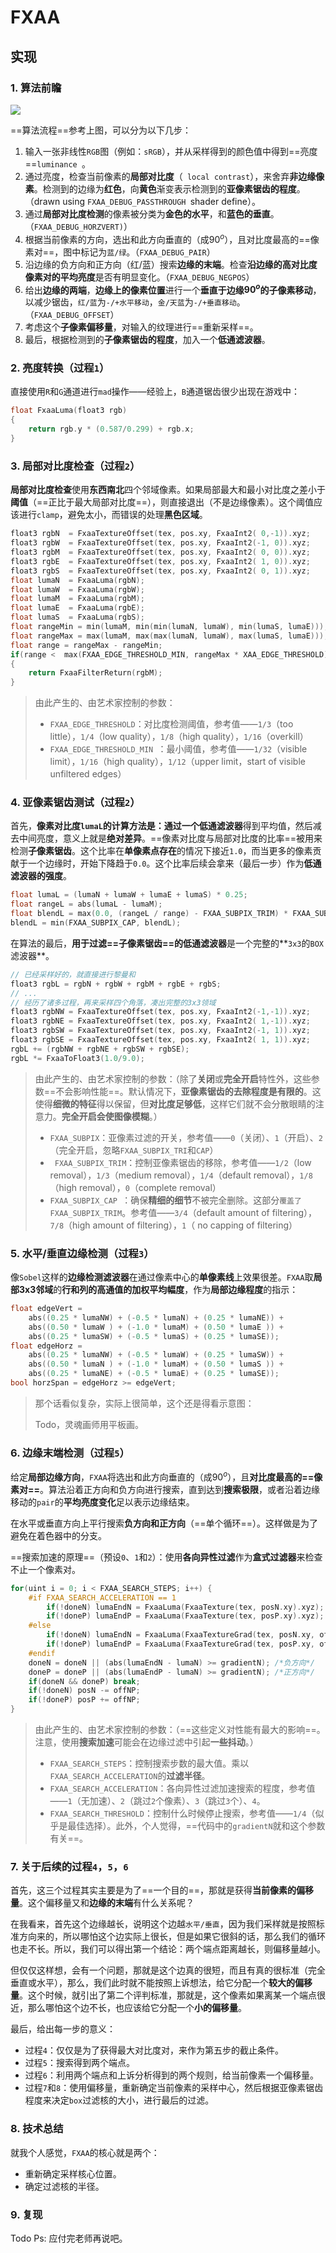 ﻿
# FXAA
## 实现

### 1. 算法前瞻

![](FXAA白皮书的翻译和理解补充.assets/7e2540ec266621432b5106d7e3c7b3d4.png)

==算法流程==参考上图，可以分为以下几步：

1. 输入一张非线性`RGB`图（例如：`sRGB`），并从采样得到的颜色值中得到==亮度==`luminance `。
2. 通过亮度，检查当前像素的**局部对比度**（` local contrast`），来舍弃**非边缘像素**。检测到的边缘为**红色**，向**黄色**渐变表示检测到的**亚像素锯齿的程度**。（drawn using `FXAA_DEBUG_PASSTHROUGH `shader define）。
3. 通过**局部对比度检测**的像素被分类为**金色的水平**，和**蓝色的垂直**。（`FXAA_DEBUG_HORZVERT)`）
4. 根据当前像素的方向，选出和此方向垂直的（成$90^o$），且对比度最高的==像素对==，图中标记为`蓝/绿`。（`FXAA_DEBUG_PAIR`）
5. 沿边缘的负方向和正方向（红/蓝）搜索**边缘的末端**。检查**沿边缘的高对比度像素对的平均亮度**是否有明显变化。（`FXAA_DEBUG_NEGPOS`）
6. 给出**边缘的两端**，**边缘上的像素位置**进行一个**垂直于边缘$90^o$的子像素移动**，以减少锯齿，`红/蓝`为`-/+水平移动`，`金/天蓝`为`-/+垂直移动`。（`FXAA_DEBUG_OFFSET`）
7. 考虑这个**子像素偏移量**，对输入的纹理进行==重新采样==。
8. 最后，根据检测到的**子像素锯齿的程度**，加入一个**低通滤波器**。 



### 2. 亮度转换（过程`1`）

直接使用`R`和`G`通道进行`mad`操作——经验上，`B`通道锯齿很少出现在游戏中：

```c++
float FxaaLuma(float3 rgb) 
{
	return rgb.y * (0.587/0.299) + rgb.x;
}
```



### 3. 局部对比度检查（过程`2`）

**局部对比度检查**使用**东西南北**四个邻域像素。如果局部最大和最小对比度之差小于**阈值**（==正比于最大局部对比度==），则直接退出（不是边缘像素）。这个阈值应该进行`clamp`，避免太小，而错误的处理**黑色区域**。

```c++
float3 rgbN  = FxaaTextureOffset(tex, pos.xy, FxaaInt2( 0,-1)).xyz; 
float3 rgbW  = FxaaTextureOffset(tex, pos.xy, FxaaInt2(-1, 0)).xyz; 
float3 rgbM  = FxaaTextureOffset(tex, pos.xy, FxaaInt2( 0, 0)).xyz; 
float3 rgbE  = FxaaTextureOffset(tex, pos.xy, FxaaInt2( 1, 0)).xyz; 
float3 rgbS  = FxaaTextureOffset(tex, pos.xy, FxaaInt2( 0, 1)).xyz; 
float lumaN  = FxaaLuma(rgbN); 
float lumaW  = FxaaLuma(rgbW); 
float lumaM  = FxaaLuma(rgbM); 
float lumaE  = FxaaLuma(rgbE); 
float lumaS  = FxaaLuma(rgbS); 
float rangeMin = min(lumaM, min(min(lumaN, lumaW), min(lumaS, lumaE))); 
float rangeMax = max(lumaM, max(max(lumaN, lumaW), max(lumaS, lumaE))); 
float range = rangeMax - rangeMin; 
if(range <  max(FXAA_EDGE_THRESHOLD_MIN, rangeMax * XAA_EDGE_THRESHOLD)) 
{ 
    return FxaaFilterReturn(rgbM); 
}
```

> 由此产生的、由艺术家控制的参数：
>
> - `FXAA_EDGE_THRESHOLD`：对比度检测阈值，参考值——`1/3`（too little），`1/4`（low quality），`1/8`（high quality），`1/16`（overkill）
> - `FXAA_EDGE_THRESHOLD_MIN `：最小阈值，参考值——`1/32`（visible limit），`1/16`（high quality），`1/12`（upper limit，start of visible unfiltered edges）



### 4. 亚像素锯齿测试（过程`2`）

首先，**像素对比度`lumaL`**的计算方法是：通过一个**低通滤波器**得到平均值，然后减去中间亮度，意义上就是**绝对差异**。==像素对比度与局部对比度的比率==被用来检测**子像素锯齿**。这个比率在**单像素点存在**的情况下接近`1.0`，而当更多的像素贡献于一个边缘时，开始下降趋于`0.0`。这个比率后续会拿来（最后一步）作为**低通滤波器的强度**。

```c++
float lumaL = (lumaN + lumaW + lumaE + lumaS) * 0.25; 
float rangeL = abs(lumaL - lumaM); 
float blendL = max(0.0, (rangeL / range) - FXAA_SUBPIX_TRIM) * FXAA_SUBPIX_TRIM_SCALE;  
blendL = min(FXAA_SUBPIX_CAP, blendL);
```

在算法的最后，**用于过滤==子像素锯齿==的低通滤波器**是一个完整的**`3x3`的`BOX`滤波器**。

```c++
// 已经采样好的，就直接进行黎曼和
float3 rgbL = rgbN + rgbW + rgbM + rgbE + rgbS; 
// ... 
// 经历了诸多过程，再来采样四个角落，凑出完整的3x3领域
float3 rgbNW = FxaaTextureOffset(tex, pos.xy, FxaaInt2(-1,-1)).xyz; 
float3 rgbNE = FxaaTextureOffset(tex, pos.xy, FxaaInt2( 1,-1)).xyz; 
float3 rgbSW = FxaaTextureOffset(tex, pos.xy, FxaaInt2(-1, 1)).xyz; 
float3 rgbSE = FxaaTextureOffset(tex, pos.xy, FxaaInt2( 1, 1)).xyz; 
rgbL += (rgbNW + rgbNE + rgbSW + rgbSE); 
rgbL *= FxaaToFloat3(1.0/9.0); 
```

> 由此产生的、由艺术家控制的参数：（除了**关闭**或**完全开启**特性外，这些参数==不会影响性能==。默认情况下，**亚像素锯齿的去除程度是有限的**。这使得**细微的特征**得以保留，但**对比度足够低**，这样它们就不会分散眼睛的注意力。**完全开启会使图像模糊**。）
>
> - `FXAA_SUBPIX`：亚像素过滤的开关，参考值——`0`（关闭）、`1`（开启）、`2`（完全开启，忽略`FXAA_SUBPIX_TRI`和`CAP`）
> - ` FXAA_SUBPIX_TRIM`：控制亚像素锯齿的移除，参考值——`1/2`（low removal），`1/3`（medium removal），`1/4`（default removal），`1/8`（high removal），`0`（complete removal）
> - `FXAA_SUBPIX_CAP `：确保**精细的细节**不被完全删除。这部分`覆盖了FXAA_SUBPIX_TRIM`。参考值——`3/4`（default amount of filtering），`7/8`（high amount of filtering），`1`（ no capping of filtering）



### 5. 水平/垂直边缘检测（过程`3`）

像`Sobel`这样的**边缘检测滤波器**在通过像素中心的**单像素线**上效果很差。`FXAA`取**局部3x3邻域**的**行和列的高通值的加权平均幅度**，作为**局部边缘程度**的指示：

```c++
float edgeVert =  
    abs((0.25 * lumaNW) + (-0.5 * lumaN) + (0.25 * lumaNE)) + 
    abs((0.50 * lumaW ) + (-1.0 * lumaM) + (0.50 * lumaE )) + 
    abs((0.25 * lumaSW) + (-0.5 * lumaS) + (0.25 * lumaSE)); 
float edgeHorz =  
    abs((0.25 * lumaNW) + (-0.5 * lumaW) + (0.25 * lumaSW)) + 
    abs((0.50 * lumaN ) + (-1.0 * lumaM) + (0.50 * lumaS )) + 
    abs((0.25 * lumaNE) + (-0.5 * lumaE) + (0.25 * lumaSE)); 
bool horzSpan = edgeHorz >= edgeVert;
```

> 那个话看似复杂，实际上很简单，这个还是得看示意图：
>
> Todo，灵魂画师用平板画。



### 6. 边缘末端检测（过程`5`）

给定**局部边缘方向**，`FXAA`将选出和此方向垂直的（成$90^o$），且**对比度最高的==像素对==**。算法沿着正方向和负方向进行搜索，直到达到**搜索极限**，或者沿着边缘移动的`pair`的**平均亮度变化**足以表示边缘结束。

在水平或垂直方向上平行搜索**负方向和正方向**（==单个循环==）。这样做是为了避免在着色器中的分支。

==搜索加速的原理==（预设`0`、`1`和`2`）：使用**各向异性过滤**作为**盒式过滤器**来检查不止一个像素对。

```c++
for(uint i = 0; i < FXAA_SEARCH_STEPS; i++) { 
    #if FXAA_SEARCH_ACCELERATION == 1 
        if(!doneN) lumaEndN = FxaaLuma(FxaaTexture(tex, posN.xy).xyz); 
        if(!doneP) lumaEndP = FxaaLuma(FxaaTexture(tex, posP.xy).xyz); 
    #else 
        if(!doneN) lumaEndN = FxaaLuma(FxaaTextureGrad(tex, posN.xy, offNP).xyz); 
        if(!doneP) lumaEndP = FxaaLuma(FxaaTextureGrad(tex, posP.xy, offNP).xyz); 
    #endif 
    doneN = doneN || (abs(lumaEndN - lumaN) >= gradientN); /*负方向*/
    doneP = doneP || (abs(lumaEndP - lumaN) >= gradientN); /*正方向*/
    if(doneN && doneP) break; 
    if(!doneN) posN -= offNP; 
    if(!doneP) posP += offNP; 
} 
```

> 由此产生的、由艺术家控制的参数：（==这些定义对性能有最大的影响==。注意，使用**搜索加速**可能会在边缘过滤中引起**一些抖动**。）
>
> - `FXAA_SEARCH_STEPS`：控制搜索步数的最大值。乘以`FXAA_SEARCH_ACCELERATION`的**过滤半径**。
> - `FXAA_SEARCH_ACCELERATION`：各向异性过滤加速搜索的程度，参考值——`1`（无加速）、`2`（跳过`2`个像素）、`3`（跳过`3`个）、`4`。
> - `FXAA_SEARCH_THRESHOLD`：控制什么时候停止搜索，参考值——`1/4`（似乎是最佳选择）。此外，个人觉得，==代码中的`gradientN`就和这个参数有关==。



### 7. 关于后续的过程`4`，`5`，`6`

首先，这三个过程其实主要是为了==一个目的==，那就是获得**当前像素的偏移量**。这个偏移量又和**边缘的末端**有什么关系呢？

在我看来，首先这个边缘越长，说明这个边越`水平/垂直`，因为我们采样就是按照标准方向来的，所以哪怕这个边实际上很长，但是如果它很斜的话，那么我们的循环也走不长。所以，我们可以得出第一个结论：两个端点距离越长，则偏移量越小。

但仅仅这样想，会有一个问题，那就是这个边真的很短，而且有真的很标准（完全垂直或水平），那么，我们此时就不能按照上诉想法，给它分配一个**较大的偏移量**。这个时候，就引出了第二个评判标准，那就是，这个像素如果离某一个端点很近，那么哪怕这个边不长，也应该给它分配一个**小的偏移量**。

最后，给出每一步的意义：

- 过程`4`：仅仅是为了获得最大对比度对，来作为第五步的截止条件。
- 过程`5`：搜索得到两个端点。
- 过程`6`：利用两个端点和上诉分析得到的两个规则，给当前像素一个偏移量。
- 过程`7`和`8`：使用偏移量，重新确定当前像素的采样中心，然后根据亚像素锯齿程度来决定`box`过滤核的大小，进行最后的过滤。



### 8. 技术总结

就我个人感觉，`FXAA`的核心就是两个：

- 重新确定采样核心位置。
- 确定过滤核的半径。

### 9. 复现
Todo
Ps: 应付完老师再说吧。
